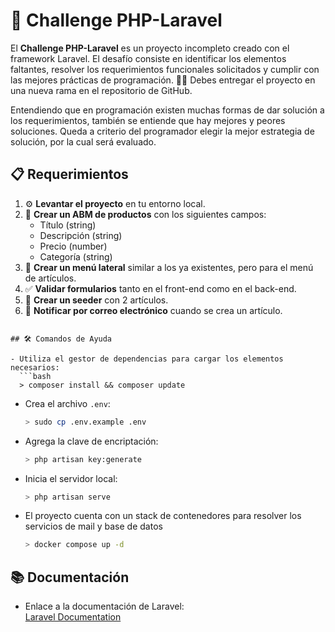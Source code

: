 # 🚀 Challenge PHP-Laravel

El **Challenge PHP-Laravel** es un proyecto incompleto creado con el framework Laravel. El desafío consiste en identificar los elementos faltantes, resolver los requerimientos funcionales solicitados y cumplir con las mejores prácticas de programación. 🧑‍💻 Debes entregar el proyecto en una nueva rama en el repositorio de GitHub.

Entendiendo que en programación existen muchas formas de dar solución a los requerimientos, también se entiende que hay mejores y peores soluciones. Queda a criterio del programador elegir la mejor estrategia de solución, por la cual será evaluado.

## 📋 Requerimientos

1. ⚙️ **Levantar el proyecto** en tu entorno local.
2. 📝 **Crear un ABM de productos** con los siguientes campos:
    - Título (string)
    - Descripción (string)
    - Precio (number)
    - Categoría (string)
3. 📂 **Crear un menú lateral** similar a los ya existentes, pero para el menú de artículos.
4. ✅ **Validar formularios** tanto en el front-end como en el back-end.
5. 🌱 **Crear un seeder** con 2 artículos.
6. 📧 **Notificar por correo electrónico** cuando se crea un artículo.
```

## 🛠️ Comandos de Ayuda

- Utiliza el gestor de dependencias para cargar los elementos necesarios:  
  ```bash
  > composer install && composer update  
  ```

- Crea el archivo `.env`:  
  ```bash
  > sudo cp .env.example .env
  ```

- Agrega la clave de encriptación:  
  ```bash
  > php artisan key:generate
  ```

- Inicia el servidor local:  
  ```bash
  > php artisan serve
  ```
- El proyecto cuenta con un stack de contenedores para resolver los servicios de mail y base de datos  
  ```bash 
  > docker compose up -d
  ```

## 📚 Documentación

- Enlace a la documentación de Laravel:  
  [Laravel Documentation](https://laravel.com)
